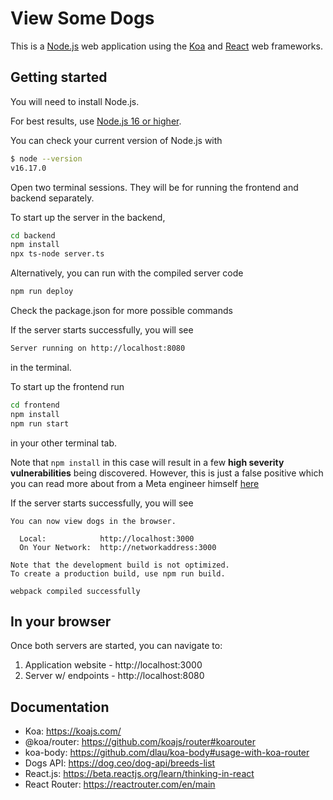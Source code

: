 # View Some Dogs

This is a [Node.js](https://nodejs.org/en/about/) web application
using the [Koa](https://koajs.com/) and [React](https://reactjs.org/)
web frameworks.

## Getting started

You will need to install Node.js.

For best results, use [Node.js 16 or higher](https://nodejs.org/).

You can check your current version of Node.js with

```sh
$ node --version
v16.17.0
```

Open two terminal sessions. They will be for running the 
frontend and backend separately.

To start up the server in the backend,
```sh
cd backend
npm install
npx ts-node server.ts
```

Alternatively, you can run with the compiled server code
```sh
npm run deploy
```
Check the package.json for more possible commands

If the server starts successfully, you will see
```sh
Server running on http://localhost:8080
```

in the terminal.


To start up the frontend run
```sh
cd frontend
npm install
npm run start
```
in your other terminal tab.

Note that `npm install` in this case will result in a few **high severity vulnerabilities** being discovered.
However, this is just a false positive which you can read more about from a Meta engineer himself [here](https://github.com/facebook/create-react-app/issues/11174)

If the server starts successfully, you will see
```
You can now view dogs in the browser.

  Local:            http://localhost:3000
  On Your Network:  http://networkaddress:3000

Note that the development build is not optimized.
To create a production build, use npm run build.

webpack compiled successfully
```

## In your browser
Once both servers are started, you can navigate to: <br />
1. Application website - http://localhost:3000
2. Server w/ endpoints - http://localhost:8080


## Documentation

- Koa: https://koajs.com/
- @koa/router: https://github.com/koajs/router#koarouter
- koa-body: https://github.com/dlau/koa-body#usage-with-koa-router
- Dogs API: https://dog.ceo/dog-api/breeds-list
- React.js: https://beta.reactjs.org/learn/thinking-in-react
- React Router: https://reactrouter.com/en/main
